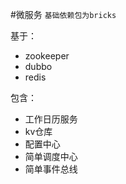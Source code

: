 #微服务
`基础依赖包为bricks`

基于：

 - zookeeper
 - dubbo
 - redis

 包含：
 - 工作日历服务
 - kv仓库
 - 配置中心
 - 简单调度中心
 - 简单事件总线 